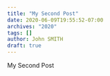 ```yaml
---
title: "My Second Post"
date: 2020-06-09T19:55:52-07:00
archives: "2020"
tags: []
author: John SMITH
draft: true
---
```


My Second Post
